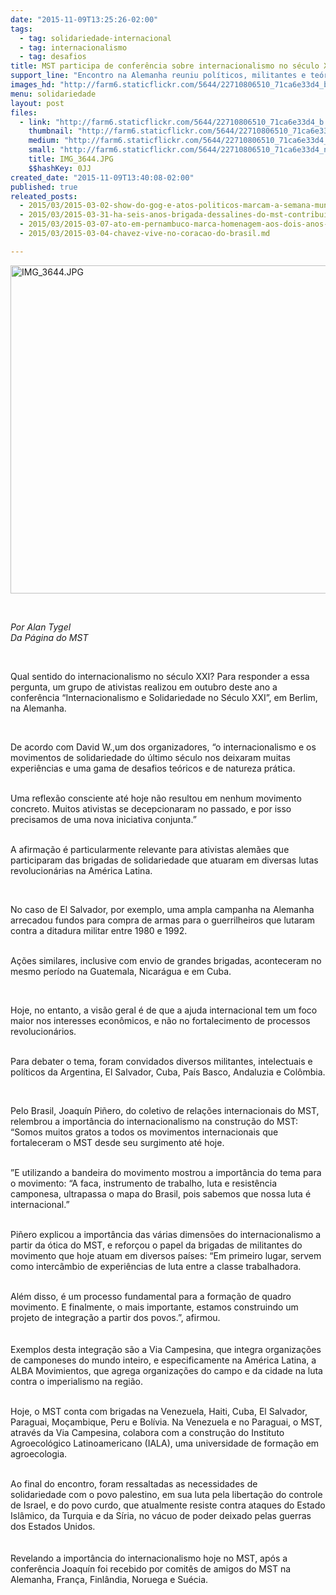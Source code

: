 ```yaml
---
date: "2015-11-09T13:25:26-02:00"
tags:
  - tag: solidariedade-internacional
  - tag: internacionalismo
  - tag: desafios
title: MST participa de conferência sobre internacionalismo no século XXI
support_line: "Encontro na Alemanha reuniu políticos, militantes e teóricos para discutir o papel das brigadas que hoje atuam em diversos países."
images_hd: "http://farm6.staticflickr.com/5644/22710806510_71ca6e33d4_b.jpg"
menu: solidariedade
layout: post
files:
  - link: "http://farm6.staticflickr.com/5644/22710806510_71ca6e33d4_b.jpg"
    thumbnail: "http://farm6.staticflickr.com/5644/22710806510_71ca6e33d4_t.jpg"
    medium: "http://farm6.staticflickr.com/5644/22710806510_71ca6e33d4_z.jpg"
    small: "http://farm6.staticflickr.com/5644/22710806510_71ca6e33d4_n.jpg"
    title: IMG_3644.JPG
    $$hashKey: 0JJ
created_date: "2015-11-09T13:40:08-02:00"
published: true
releated_posts:
  - 2015/03/2015-03-02-show-do-gog-e-atos-politicos-marcam-a-semana-mundial-de-solidariedade-a-venezuela.md
  - 2015/03/2015-03-31-ha-seis-anos-brigada-dessalines-do-mst-contribui-com-o-povo-haitiano.md
  - 2015/03/2015-03-07-ato-em-pernambuco-marca-homenagem-aos-dois-anos-da-morte-de-chavez.md
  - 2015/03/2015-03-04-chavez-vive-no-coracao-do-brasil.md

---
```

<p><img alt="IMG_3644.JPG" height="525" src="http://farm6.staticflickr.com/5644/22710806510_71ca6e33d4_b.jpg" width="700" /></p>

<p>&nbsp;</p>

<p><em>Por Alan Tygel<br />
Da P&aacute;gina do MST</em></p>

<p>&nbsp;</p>

<p>Qual sentido do internacionalismo no s&eacute;culo XXI?&nbsp;Para responder a essa pergunta, um grupo de ativistas realizou em outubro deste ano a confer&ecirc;ncia &ldquo;Internacionalismo e Solidariedade no S&eacute;culo XXI&rdquo;, em Berlim, na Alemanha.</p>

<p>&nbsp;</p>

<p>De acordo com&nbsp;David W.,um dos organizadores, &ldquo;o internacionalismo e os movimentos de solidariedade do &uacute;ltimo s&eacute;culo nos deixaram muitas experi&ecirc;ncias e uma gama de desafios te&oacute;ricos e de natureza pr&aacute;tica.</p>

<p><br />
Uma reflex&atilde;o consciente at&eacute; hoje n&atilde;o resultou em nenhum movimento concreto. Muitos ativistas se decepcionaram no passado, e por isso precisamos de uma nova iniciativa conjunta.&rdquo;</p>

<p><br />
A&nbsp;afirma&ccedil;&atilde;o &eacute; particularmente relevante para ativistas alem&atilde;es que participaram das brigadas de solidariedade que atuaram em diversas lutas revolucion&aacute;rias na Am&eacute;rica Latina.</p>

<p>&nbsp;</p>

<p>No caso de El Salvador, por exemplo, uma ampla campanha na Alemanha arrecadou fundos para compra de armas para o guerrilheiros que lutaram contra a ditadura militar entre 1980 e 1992.</p>

<p><br />
A&ccedil;&otilde;es similares, inclusive com envio de grandes brigadas, aconteceram no mesmo per&iacute;odo na Guatemala, Nicar&aacute;gua e em Cuba.&nbsp;</p>

<p>&nbsp;</p>

<p>Hoje, no entanto, a vis&atilde;o geral &eacute; de que a ajuda internacional tem um foco maior nos interesses econ&ocirc;micos, e n&atilde;o no fortalecimento de processos revolucion&aacute;rios.</p>

<p><br />
Para debater o tema, foram convidados diversos militantes, intelectuais e pol&iacute;ticos da Argentina, El Salvador, Cuba, Pa&iacute;s Basco, Andaluzia&nbsp;e&nbsp;Col&ocirc;mbia.</p>

<p>&nbsp;</p>

<p>Pelo Brasil, Joaqu&iacute;n Pi&ntilde;ero, do coletivo de rela&ccedil;&otilde;es internacionais do MST, relembrou a import&acirc;ncia do internacionalismo na constru&ccedil;&atilde;o do MST: &ldquo;Somos muitos gratos a todos os movimentos internacionais que fortaleceram o MST desde seu surgimento at&eacute; hoje.</p>

<p><br />
&rdquo;E utilizando a bandeira do movimento mostrou a import&acirc;ncia do tema para o movimento: &ldquo;A faca, instrumento de trabalho, luta e resist&ecirc;ncia camponesa, ultrapassa o mapa do Brasil, pois sabemos que nossa luta &eacute; internacional.&rdquo;</p>

<p><br />
Pi&ntilde;ero explicou a import&acirc;ncia das v&aacute;rias dimens&otilde;es do internacionalismo a partir da &oacute;tica do MST, e refor&ccedil;ou o papel da brigadas de militantes do movimento que hoje atuam em diversos pa&iacute;ses: &ldquo;Em primeiro lugar, servem como interc&acirc;mbio de experi&ecirc;ncias de luta entre a classe trabalhadora.</p>

<p><br />
Al&eacute;m disso, &eacute; um processo fundamental para a forma&ccedil;&atilde;o de quadro movimento. E finalmente, o mais importante, estamos construindo um projeto de integra&ccedil;&atilde;o a partir dos povos.&rdquo;,&nbsp;afirmou.<br />
<br />
<br />
Exemplos&nbsp;desta integra&ccedil;&atilde;o&nbsp;s&atilde;o a Via Campesina, que integra organiza&ccedil;&otilde;es de camponeses do mundo inteiro, e especificamente na Am&eacute;rica Latina, a ALBA Movimientos, que agrega organiza&ccedil;&otilde;es do campo e da cidade na luta contra o imperialismo na regi&atilde;o.</p>

<p><br />
Hoje, o MST conta com brigadas na Venezuela, Haiti, Cuba, El Salvador, Paraguai, Mo&ccedil;ambique, Peru e Bol&iacute;via.&nbsp;Na Venezuela e no Paraguai, o MST, atrav&eacute;s da Via Campesina, colabora com a constru&ccedil;&atilde;o do Instituto Agroecol&oacute;gico Latinoamericano (IALA), uma universidade de forma&ccedil;&atilde;o em agroecologia.</p>

<p><br />
Ao final do encontro, foram ressaltadas as necessidades de solidariedade&nbsp;com o povo palestino, em sua luta pela liberta&ccedil;&atilde;o do controle de Israel, e do povo curdo, que atualmente resiste contra ataques do Estado Isl&acirc;mico, da Turquia e da S&iacute;ria, no v&aacute;cuo de poder deixado pelas guerras dos Estados Unidos.<br />
<br />
<br />
Revelando a import&acirc;ncia do internacionalismo hoje no MST, ap&oacute;s a confer&ecirc;ncia Joaqu&iacute;n foi recebido por comit&ecirc;s de amigos do MST na Alemanha, Fran&ccedil;a, Finl&acirc;ndia,&nbsp;Noruega e Su&eacute;cia.</p>

<div>&nbsp;</div>

